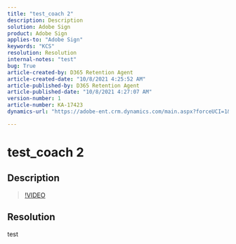 ```yaml
---
title: "test_coach 2"
description: Description
solution: Adobe Sign
product: Adobe Sign
applies-to: "Adobe Sign"
keywords: "KCS"
resolution: Resolution
internal-notes: "test"
bug: True
article-created-by: D365 Retention Agent
article-created-date: "10/8/2021 4:25:52 AM"
article-published-by: D365 Retention Agent
article-published-date: "10/8/2021 4:27:07 AM"
version-number: 1
article-number: KA-17423
dynamics-url: "https://adobe-ent.crm.dynamics.com/main.aspx?forceUCI=1&pagetype=entityrecord&etn=knowledgearticle&id=141b4cd0-ef27-ec11-b6e5-0022480ae877"

---
```

# test_coach 2

## Description





>[!VIDEO](https://video.tv.adobe.com/v/18696?quality=9&amp;learn=on)

 


## Resolution


test
